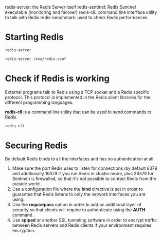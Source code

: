 redis-server: the Redis Server itself
redis-sentinel: Redis Sentinel executable (monitoring and failover)
redis-cli: command line interface utility to talk with Redis
redis-benchmark: used to check Redis performances

# Starting Redis
```bash
redis-server

redis-server /xxx/redis.conf
```

# Check if Redis is working
External programs talk to Redis using a TCP socket and a Redis specific protocol. This protocol is implemented in the Redis client libraries for the different programming languages. 

**redis-cli** is a command line utility that can be used to send commands to Redis.

```bash
redis-cli
```

# Securing Redis
By default Redis binds to all the interfaces and has no authentication at all.

1. Make sure the port Redis uses to listen for connections (by default 6379 and additionally 16379 if you run Redis in cluster mode, plus 26379 for Sentinel) is firewalled, so that it's not possible to contact Redis from the outside world.
2. Use a configuration file where the **bind** directive is set in order to guarantee that Redis listens to only the network interfaces you are using.
3. Use the **requirepass** option in order to add an additional layer of security so that clients will require to authenticate using the **AUTH** command.
4. Use **spiped** or another SSL tunneling software in order to encrypt traffic between Redis servers and Redis clients if your environment requires encryption.
